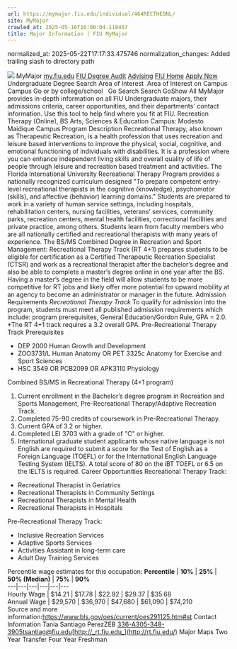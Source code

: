 ```yaml
---
url: https://mymajor.fiu.edu/individual/464RECTHEONL/
site: MyMajor
crawled_at: 2025-05-16T16:00:04.118467
title: Major Information | FIU MyMajor
---
```

normalized_at: 2025-05-22T17:17:33.475746
normalization_changes: Added trailing slash to directory path

![](https://mymajor.fiu.edu/assets/logo-T4VPR2BI.png)
MyMajor
[my.fiu.edu](https://my.fiu.edu/)
[FIU Degree Audit](https://dasa.fiu.edu/all-departments/advising/panther-success-hub/panther-degree-audit/)
[Advising](https://advising.fiu.edu)
[FIU Home](https://www.fiu.edu/)
[Apply Now](https://admissions.fiu.edu/)
Undergraduate Degree Search
Area of Interest
​
Area of Interest
on
Campus
​
Campus
Go
or by college/school
​
​
Go
Search
Search
GoShow All
MyMajor provides in-depth information on all FIU Undergraduate majors, their admissions criteria, career opportunities, and their departments' contact information. Use this tool to help find where you fit at FIU.
Recreation Therapy (Online),
BS
Arts, Sciences & Education
Campus:
Modesto Maidique Campus
Program Description
Recreational Therapy, also known as Therapeutic Recreation, is a health profession that uses recreation and leisure based interventions to improve the physical, social, cognitive, and emotional functioning of individuals with disabilities. It is a profession where you can enhance independent living skills and overall quality of life of people through leisure and recreation based treatment and activities.
The Florida International University Recreational Therapy Program provides a nationally recognized curriculum designed "To prepare competent entry-level recreational therapists in the cognitive (knowledge), psychomotor (skills), and affective (behavior) learning domains." Students are prepared to work in a variety of human service settings, including hospitals, rehabilitation centers, nursing facilities, veterans’ services, community parks, recreation centers, mental health facilities, correctional facilities and private practice, among others. Students learn from faculty members who are all nationally certified and recreational therapists with many years of experience.
The BS/MS Combined Degree in Recreation and Sport Management: Recreational Therapy Track (RT 4+1) prepares students to be eligible for certification as a Certified Therapeutic Recreation Specialist (CTSR) and work as a recreational therapist after the bachelor’s degree and also be able to complete a master’s degree online in one year after the BS. Having a master’s degree in the field will allow students to be more competitive for RT jobs and likely offer more potential for upward mobility at an agency to become an administrator or manager in the future.
Admission Requirements
 _Recreational Therapy Track_
To qualify for admission into the program, students must meet all published admission requirements which include: program prerequisites, General Education/Gordon Rule, GPA = 2.0. *The RT 4+1 track requires a 3.2 overall GPA.
Pre-Recreational Therapy Track Prerequisites
  * DEP 2000 Human Growth and Development
  * ZOO3731/L Human Anatomy OR PET 3325c Anatomy for Exercise and Sport Sciences
  * HSC 3549 OR PCB2099 OR APK3110 Physiology


Combined BS/MS in Recreational Therapy (4+1 program)
1. Current enrollment in the Bachelor’s degree program in Recreation and Sports Management, Pre-Recreational Therapy/Adaptive Recreation Track.
2. Completed 75-90 credits of coursework in Pre-Recreational Therapy.
3. Current GPA of 3.2 or higher.
4. Completed LEI 3703 with a grade of "C" or higher.
5. International graduate student applicants whose native language is not English are required to submit a score for the Test of English as a Foreign Language (TOEFL) or for the International English Language Testing System (IELTS). A total score of 80 on the iBT TOEFL or 6.5 on the IELTS is required.
Career Opportunities
Recreational Therapy Track:
  * Recreational Therapist in Geriatrics
  * Recreational Therapists in Community Settings
  * Recreational Therapists in Mental Health
  * Recreational Therapists in Hospitals


Pre-Recreational Therapy Track:
  * Inclusive Recreation Services
  * Adaptive Sports Services
  * Activities Assistant in long-term care
  * Adult Day Training Services


Percentile wage estimates for this occupation:
**Percentile** | **10%** | **25%** | **50% (Median)** | **75%** | **90%**  
---|---|---|---|---|---  
Hourly Wage | $14.21 | $17.78 | $22.92 | $29.37 | $35.68  
Annual Wage | $29,570 | $36,970 | $47,680 | $61,090 | $74,210  
Source and more information:<https://www.bls.gov/oes/current/oes291125.htm#st>
Contact Information
Tania Santiago PerezZEB 336-A305-348-3905tsantiag@fiu.edu[http://_rt.fiu.edu_](http://rt.fiu.edu/)
Major Maps
Two Year Transfer
Four Year Freshman
